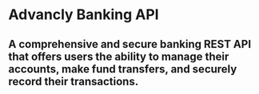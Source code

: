 # Advancly Banking API

## A comprehensive and secure banking REST API that offers users the ability to manage their accounts, make fund transfers, and securely record their transactions.

